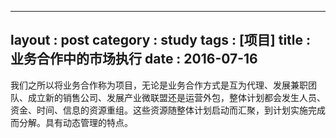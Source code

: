 
---
layout : post
category : study
tags : [项目]
title : 业务合作中的市场执行
date : 2016-07-16
---

我们之所以将业务合作称为项目，无论是业务合作方式是互为代理、发展兼职团队、成立新的销售公司、发展产业微联盟还是运营外包，整体计划都会发生人员、资金、时间、信息的资源重组。这些资源随整体计划启动而汇聚，到计划实施完成而分解。具有动态管理的特点。
